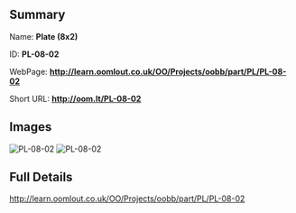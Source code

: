 

## Summary
 
Name: __Plate (8x2)__

ID: __PL-08-02__

WebPage: __http://learn.oomlout.co.uk/OO/Projects/oobb/part/PL/PL-08-02__

Short URL: __http://oom.lt/PL-08-02__


## Images
![PL-08-02](http://oomlout.com/oobb-gen/parts/PL/PL-08-02/PL-08-02_01_420.jpg)
![PL-08-02](http://oomlout.com/oobb-gen/parts/PL/PL-08-02/PL-08-02_420.png)




## Full Details

 http://learn.oomlout.co.uk/OO/Projects/oobb/part/PL/PL-08-02

